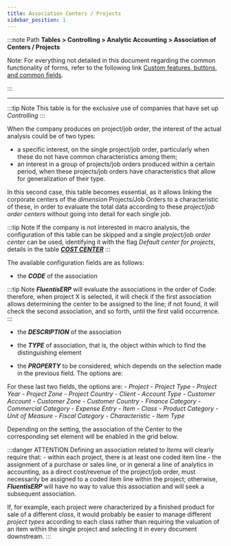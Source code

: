 ```yaml
---
title: Association Centers / Projects 
sidebar_position: 1
---
```


:::note Path
**Tables > Controlling > Analytic Accounting > Association of Centers / Projects**

Note:
For everything not detailed in this document regarding the common functionality of forms, refer to the following link [Custom features, buttons, and common fields](/docs/guide/common).

:::

---

:::tip Note
This table is for the exclusive use of companies that have set up *Controlling* 
:::

When the company produces on project/job order, the interest of the actual analysis could be of two types:
- a specific interest, on the single project/job order, particularly when these do not have common characteristics among them;
- an interest in a group of projects/job orders produced within a certain period, when these projects/job orders have characteristics that allow for generalization of their type.

In this second case, this table becomes essential, as it allows linking the corporate centers of the *dimension* Projects/Job Orders to a characteristic of these, in order to evaluate the total data according to these *project/job order centers* without going into detail for each single job.

:::tip Note
If the company is not interested in macro analysis, the configuration of this table can be skipped and a single *project/job order center* can be used, identifying it with the flag *Default center for projects*, details in the table [***COST CENTER***](/docs/controlling/controlling-parametrization/controlling-specific-settings/cost-centers)
:::

The available configuration fields are as follows:
- the ***CODE*** of the association

:::tip Note
***FluentisERP*** will evaluate the associations in the order of Code: therefore, when project X is selected, it will check if the first association allows determining the center to be assigned to the line; if not found, it will check the second association, and so forth, until the first valid occurrence.
:::

- the ***DESCRIPTION*** of the association

- the ***TYPE*** of association, that is, the object within which to find the distinguishing element
- the ***PROPERTY*** to be considered, which depends on the selection made in the previous field. The options are:

For these last two fields, the options are:
    - *Project*
        - *Project Type*
        - *Project Year*
        - *Project Zone*
        - *Project Country*
    - *Client*
        - *Account Type*
        - *Customer Account*
        - *Customer Zone*
        - *Customer Country*
        - *Finance Category*
        - *Commercial Category*
        - *Expense Entry*
    - *Item*
        - *Class*
        - *Product Category*
        - *Unit of Measure*
        - *Fiscal Category*
        - *Characteristic*
        - *Item Type*

Depending on the setting, the association of the Center to the corresponding set element will be enabled in the grid below.

:::danger ATTENTION
Defining an association related to *Items* will clearly require that:
    - within each project, there is at least one coded item line
    - the assignment of a purchase or sales line, or in general a line of analytics in accounting, as a direct cost/revenue of the project/job order, must necessarily be assigned to a coded item line within the project; otherwise, ***FluentisERP*** will have no way to value this association and will seek a subsequent association.

If, for example, each project were characterized by a finished product for sale of a different *class*, it would probably be easier to manage different *project types* according to each class rather than requiring the valuation of an item within the single project and selecting it in every document downstream.
:::